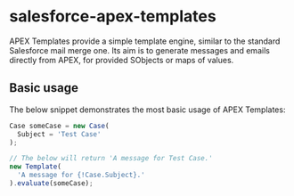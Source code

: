 salesforce-apex-templates
=========================

APEX Templates provide a simple template engine, similar to the standard Salesforce mail merge one. Its aim is to generate messages and emails directly from APEX, for provided SObjects or maps of values.

Basic usage
-----------

The below snippet demonstrates the most basic usage of APEX Templates:

```javascript
Case someCase = new Case(
  Subject = 'Test Case'
);

// The below will return 'A message for Test Case.'
new Template(
  'A message for {!Case.Subject}.'
).evaluate(someCase);
```
